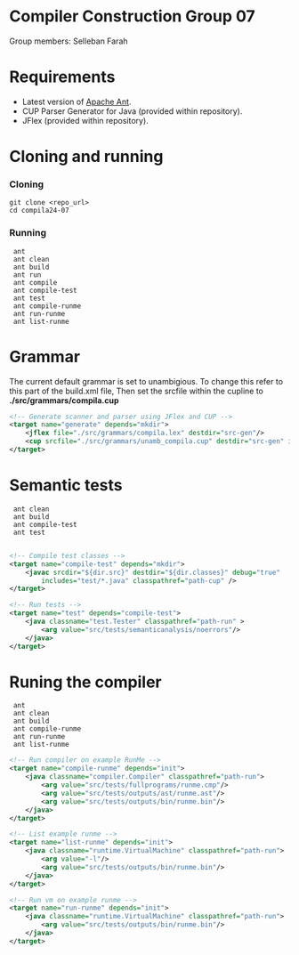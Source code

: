 # Compiler Construction Group 07

Group members: Selleban Farah




# Requirements
- Latest version of [Apache Ant](https://ant.apache.org/bindownload.cgi).
- CUP Parser Generator for Java (provided within repository).
-  JFlex (provided within repository).
# Cloning and running 
### Cloning

```
git clone <repo_url>
cd compila24-07
```

### Running

```
 ant 
 ant clean
 ant build
 ant run
 ant compile                             
 ant compile-test                       
 ant test                                
 ant compile-runme                       
 ant run-runme                           
 ant list-runme                          

```

# Grammar

The current default grammar is set to unambigious. To change this refer to this part of the build.xml file,  Then set the srcfile within the cupline to **./src/grammars/compila.cup**

```xml
<!-- Generate scanner and parser using JFlex and CUP -->
<target name="generate" depends="mkdir">
    <jflex file="./src/grammars/compila.lex" destdir="src-gen"/>
    <cup srcfile="./src/grammars/unamb_compila.cup" destdir="src-gen" interface="true" />
</target>

```



# Semantic tests

``` 
 ant clean
 ant build                           
 ant compile-test                       
 ant test                                
                        
```

```xml
<!-- Compile test classes -->
<target name="compile-test" depends="mkdir">
	<javac srcdir="${dir.src}" destdir="${dir.classes}" debug="true"
		includes="test/*.java" classpathref="path-cup" />
</target>

<!-- Run tests -->
<target name="test" depends="compile-test">
	<java classname="test.Tester" classpathref="path-run" >
		<arg value="src/tests/semanticanalysis/noerrors"/>
	</java>
</target>

```


# Runing the compiler


```
 ant 
 ant clean
 ant build                          
 ant compile-runme                       
 ant run-runme                           
 ant list-runme                          
```

```xml
<!-- Run compiler on example RunMe -->
<target name="compile-runme" depends="init">
	<java classname="compiler.Compiler" classpathref="path-run">
		<arg value="src/tests/fullprograms/runme.cmp"/>
		<arg value="src/tests/outputs/ast/runme.ast"/>
		<arg value="src/tests/outputs/bin/runme.bin"/>	
	</java>
</target>

<!-- List example runme -->
<target name="list-runme" depends="init">
	<java classname="runtime.VirtualMachine" classpathref="path-run">
		<arg value="-l"/>
		<arg value="src/tests/outputs/bin/runme.bin"/>
	</java>
</target>

<!-- Run vm on example runme -->
<target name="run-runme" depends="init">
	<java classname="runtime.VirtualMachine" classpathref="path-run">
		<arg value="src/tests/outputs/bin/runme.bin"/>
	</java>
</target>

```

